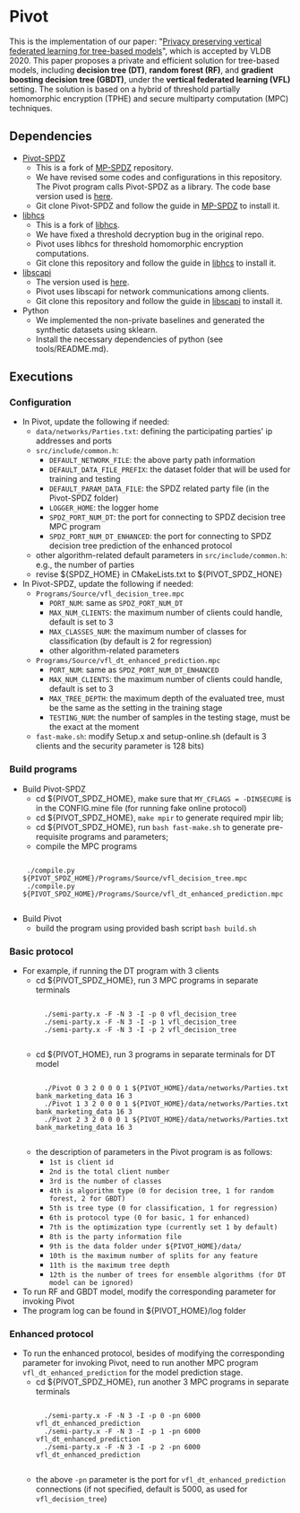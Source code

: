# Pivot
This is the implementation of our paper: 
"[Privacy preserving vertical federated learning for tree-based models](http://www.vldb.org/pvldb/vol13/p2090-wu.pdf)",
which is accepted by VLDB 2020. This paper proposes a private and efficient solution for tree-based models,
including **decision tree (DT)**, **random forest (RF)**, and **gradient boosting decision tree (GBDT)**, 
under the **vertical federated learning (VFL)** setting. The solution is based on a hybrid of threshold partially
homomorphic encryption (TPHE) and secure multiparty computation (MPC) techniques.

## Dependencies
+ [Pivot-SPDZ](https://github.com/lemonviv/Pivot-SPDZ)
    + This is a fork of [MP-SPDZ](https://github.com/data61/MP-SPDZ) repository.  
    + We have revised some codes and configurations in this repository. The Pivot program
    calls Pivot-SPDZ as a library. The code base version used 
    is [here](https://github.com/data61/MP-SPDZ/tree/2c3606ccb2658cea10826d670298e04b1385415a).
    + Git clone Pivot-SPDZ and follow the guide in [MP-SPDZ](https://github.com/data61/MP-SPDZ) to install it.
+ [libhcs](https://github.com/lemonviv/libhcs) 
    + This is a fork of [libhcs](https://github.com/tiehuis/libhcs). 
    + We have fixed a threshold decryption bug in the original repo.
    + Pivot uses libhcs for threshold homomorphic encryption computations. 
    + Git clone this repository and follow the guide in [libhcs](https://github.com/tiehuis/libhcs) to install it.
+ [libscapi](https://github.com/cryptobiu/libscapi)
    + The version used is [here](https://github.com/cryptobiu/libscapi/tree/b77816a8ad09181be319316f4023f628ab7ffb88).
    + Pivot uses libscapi for network communications among clients. 
    + Git clone this repository and follow the guide in [libscapi](https://github.com/cryptobiu/libscapi) to install it.
+ Python
    + We implemented the non-private baselines and generated the synthetic 
     datasets using sklearn.
    + Install the necessary dependencies of python (see tools/README.md).

## Executions

### Configuration
 * In Pivot, update the following if needed:
    + `data/networks/Parties.txt`: defining the participating parties' ip addresses and ports
    + `src/include/common.h`: 
        + `DEFAULT_NETWORK_FILE`: the above party path information
        + `DEFAULT_DATA_FILE_PREFIX`: the dataset folder that will be used for training and testing
        + `DEFAULT_PARAM_DATA_FILE`: the SPDZ related party file (in the Pivot-SPDZ folder)
        + `LOGGER_HOME`: the logger home 
        + `SPDZ_PORT_NUM_DT`: the port for connecting to SPDZ decision tree MPC program
        + `SPDZ_PORT_NUM_DT_ENHANCED`: the port for connecting to SPDZ decision tree prediction of the enhanced protocol
    + other algorithm-related default parameters in `src/include/common.h`: e.g., the number of parties
    + revise ${SPDZ_HOME} in CMakeLists.txt to ${PIVOT_SPDZ_HONE}
 * In Pivot-SPDZ, update the following if needed:
    + `Programs/Source/vfl_decision_tree.mpc`
        + `PORT_NUM`: same as `SPDZ_PORT_NUM_DT`
        + `MAX_NUM_CLIENTS`: the maximum number of clients could handle, default is set to 3
        + `MAX_CLASSES_NUM`: the maximum number of classes for classification (by default is 2 for regression)
        + other algorithm-related parameters
    + `Programs/Source/vfl_dt_enhanced_prediction.mpc`
        + `PORT_NUM`: same as `SPDZ_PORT_NUM_DT_ENHANCED`
        + `MAX_NUM_CLIENTS`: the maximum number of clients could handle, default is set to 3
        + `MAX_TREE_DEPTH`: the maximum depth of the evaluated tree, must be the same as the setting in the training stage
        + `TESTING_NUM`: the number of samples in the testing stage, must be the exact at the moment
    + `fast-make.sh`: modify Setup.x and setup-online.sh (default is 3 clients and the security parameter is 128 bits)

### Build programs
 * Build Pivot-SPDZ
    + cd ${PIVOT_SPDZ_HOME}, make sure that `MY_CFLAGS = -DINSECURE` is in the CONFIG.mine file (for running fake online protocol)
    + cd ${PIVOT_SPDZ_HOME}, `make mpir` to generate required mpir lib;
    + cd ${PIVOT_SPDZ_HOME}, run `bash fast-make.sh` to generate pre-requisite programs and parameters;
    + compile the MPC programs
    <pre><code>
    ./compile.py ${PIVOT_SPDZ_HOME}/Programs/Source/vfl_decision_tree.mpc
    ./compile.py ${PIVOT_SPDZ_HOME}/Programs/Source/vfl_dt_enhanced_prediction.mpc
    </code></pre>
 * Build Pivot
    + build the program using provided bash script `bash build.sh`

### Basic protocol
 * For example, if running the DT program with 3 clients
    + cd ${PIVOT_SPDZ_HOME}, run 3 MPC programs in separate terminals
        <pre><code>
        ./semi-party.x -F -N 3 -I -p 0 vfl_decision_tree
        ./semi-party.x -F -N 3 -I -p 1 vfl_decision_tree
        ./semi-party.x -F -N 3 -I -p 2 vfl_decision_tree
        </code></pre>
    + cd ${PIVOT_HOME}, run 3 programs in separate terminals for DT model
        <pre><code>
        ./Pivot 0 3 2 0 0 0 1 ${PIVOT_HOME}/data/networks/Parties.txt bank_marketing_data 16 3
        ./Pivot 1 3 2 0 0 0 1 ${PIVOT_HOME}/data/networks/Parties.txt bank_marketing_data 16 3
        ./Pivot 2 3 2 0 0 0 1 ${PIVOT_HOME}/data/networks/Parties.txt bank_marketing_data 16 3
        </code></pre>
    + the description of parameters in the Pivot program is as follows: 
        + `1st is client id` 
        + `2nd is the total client number`
        + `3rd is the number of classes`
        + `4th is algorithm type (0 for decision tree, 1 for random forest, 2 for GBDT)`
        + `5th is tree type (0 for classification, 1 for regression)`
        + `6th is protocol type (0 for basic, 1 for enhanced)`
        + `7th is the optimization type (currently set 1 by default)`
        + `8th is the party information file`
        + `9th is the data folder under ${PIVOT_HOME}/data/`
        + `10th is the maximum number of splits for any feature`
        + `11th is the maximum tree depth`
        + `12th is the number of trees for ensemble algorithms (for DT model can be ignored)`
 * To run RF and GBDT model, modify the corresponding parameter for invoking Pivot 
 * The program log can be found in ${PIVOT_HOME}/log folder

### Enhanced protocol
 * To run the enhanced protocol, besides of modifying the corresponding parameter for invoking Pivot,
 need to run another MPC program `vfl_dt_enhanced_prediction` for the model prediction stage.
    + cd ${PIVOT_SPDZ_HOME}, run another 3 MPC programs in separate terminals
        <pre><code>
        ./semi-party.x -F -N 3 -I -p 0 -pn 6000 vfl_dt_enhanced_prediction
        ./semi-party.x -F -N 3 -I -p 1 -pn 6000 vfl_dt_enhanced_prediction
        ./semi-party.x -F -N 3 -I -p 2 -pn 6000 vfl_dt_enhanced_prediction
        </code></pre>
    + the above `-pn` parameter is the port for `vfl_dt_enhanced_prediction` connections (if not specified, 
    default is 5000, as used for `vfl_decision_tree`)
